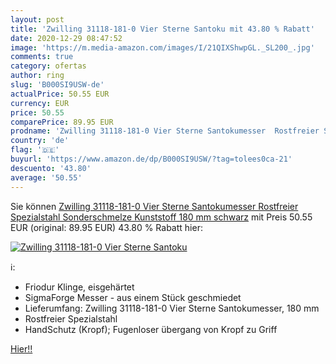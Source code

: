 ```yaml
---
layout: post
title: 'Zwilling 31118-181-0 Vier Sterne Santoku mit 43.80 % Rabatt'
date: 2020-12-29 08:47:52
image: 'https://m.media-amazon.com/images/I/21QIXShwpGL._SL200_.jpg'
comments: true
category: ofertas
author: ring
slug: 'B000SI9USW-de'
actualPrice: 50.55 EUR
currency: EUR
price: 50.55
comparePrice: 89.95 EUR
prodname: 'Zwilling 31118-181-0 Vier Sterne Santokumesser  Rostfreier Spezialstahl  Sonderschmelze  Kunststoff  180 mm  schwarz'
country: 'de'
flag: '🇩🇪'
buyurl: 'https://www.amazon.de/dp/B000SI9USW/?tag=tolees0ca-21'
descuento: '43.80'
average: '50.55'
---
```


Sie können [Zwilling 31118-181-0 Vier Sterne Santokumesser  Rostfreier Spezialstahl  Sonderschmelze  Kunststoff  180 mm  schwarz](https://www.amazon.de/dp/B000SI9USW/?tag=tolees0ca-21) mit Preis 50.55 EUR (original: 89.95 EUR) 43.80 % Rabatt hier:

[![Zwilling 31118-181-0 Vier Sterne Santoku](https://m.media-amazon.com/images/I/21QIXShwpGL._SL200_.jpg)](https://www.amazon.de/dp/B000SI9USW/?tag=tolees0ca-21)

ℹ️:

- Friodur Klinge, eisgehärtet
- SigmaForge Messer - aus einem Stück geschmiedet
- Lieferumfang: Zwilling 31118-181-0 Vier Sterne Santokumesser, 180 mm
- Rostfreier Spezialstahl
- HandSchutz (Kropf); Fugenloser übergang von Kropf zu Griff

[Hier!!](https://www.amazon.de/dp/B000SI9USW/?tag=tolees0ca-21)
